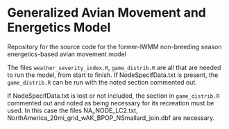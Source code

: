 # Generalized Avian Movement and Energetics Model

Repository for the source code for the former-IWMM non-breeding season energetics-based avian movement model

The files `weather_severity_index.R`, `game_distrib.R` are all that are needed to run the model, from start to finish. If NodeSpecifData.txt is present, the `game_distrib.R` can be run with the noted section commented out. 

If NodeSpecifData.txt is lost or not included, the section in `game_distrib.R` commented out and noted as being necessary for its recreation must be used. In this case the files NA_NODE_LC2.txt, NorthAmerica_20mi_grid_wAK_BPOP_NSmallard_join.dbf are necessary. 
